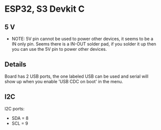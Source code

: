 # ESP32, S3 Devkit C

## 5 V

- NOTE: 5V pin cannot be used to power other devices, it seems to be a IN only pin.
  Seems there is a IN-OUT solder pad, if you solder it up then you can use the 
  5V pin to power other devices.

## Details

Board has 2 USB ports, the one labeled USB can be used and serial will show up when you enable 
'USB CDC on boot' in the menu.

## I2C

I2C ports: 

- SDA = 8
- SCL = 9
